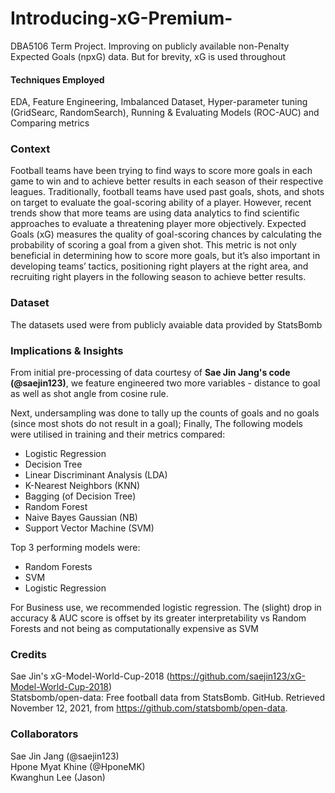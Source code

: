 # Introducing-xG-Premium- 
DBA5106 Term Project. Improving on publicly available non-Penalty Expected Goals (npxG) data. But for brevity, xG is used throughout

#### Techniques Employed
EDA, Feature Engineering, Imbalanced Dataset, Hyper-parameter tuning (GridSearc, RandomSearch), Running & Evaluating Models (ROC-AUC) and Comparing metrics <br>

### Context
Football teams have been trying to find ways to score more goals in each game to win and to achieve better results in each season of their respective leagues. Traditionally, football teams have used past goals, shots, and shots on target to evaluate the goal-scoring ability of a player. However, recent trends show that more teams are using data analytics to find scientific approaches to evaluate a threatening player more objectively. Expected Goals (xG) measures the quality of goal-scoring chances by calculating the probability of scoring a goal from a given shot. This metric is not only
beneficial in determining how to score more goals, but it’s also important in developing teams’ tactics, positioning right players at the right area, and recruiting right players in the following season to achieve better results. <br>

### Dataset
The datasets used were from publicly avaiable data provided by StatsBomb <br>

### Implications & Insights
From initial pre-processing of data courtesy of **Sae Jin Jang's code (@saejin123)**, we feature engineered two more variables - distance to goal as well as shot angle from cosine rule.

Next, undersampling was done to tally up the counts of goals and no goals (since most shots do not result in a goal); Finally,
The following models were utilised in training and their metrics compared:
* Logistic Regression
* Decision Tree
* Linear Discriminant Analysis (LDA)
* K-Nearest Neighbors (KNN)
* Bagging (of Decision Tree)
* Random Forest
* Naive Bayes Gaussian (NB)
* Support Vector Machine (SVM)<br>

Top 3 performing models were:
* Random Forests
* SVM
* Logistic Regression

For Business use, we recommended logistic regression. The (slight) drop in accuracy & AUC score is offset by its greater interpretability vs Random Forests and not being as computationally expensive as SVM

### Credits 
Sae Jin's xG-Model-World-Cup-2018 (https://github.com/saejin123/xG-Model-World-Cup-2018) <br>
Statsbomb/open-data: Free football data from StatsBomb. GitHub. Retrieved November 12, 2021, from https://github.com/statsbomb/open-data.

### Collaborators
Sae Jin Jang (@saejin123)<br>
Hpone Myat Khine (@HponeMK) <br>
Kwanghun Lee (Jason) <br>
